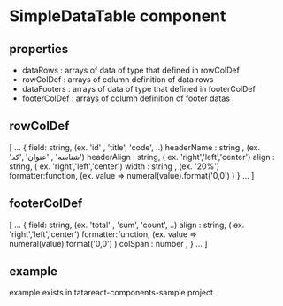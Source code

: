 # SimpleDataTable component

## properties
- dataRows : arrays of data of type  that defined in rowColDef
- rowColDef : arrays of column definition of data rows 
- dataFooters : arrays of data of type that defined in footerColDef
- footerColDef : arrays of column definition of footer datas

## rowColDef
[
...
{
	field: string,   (ex. 'id' , 'title', 'code', ..)
	headerName : string , (ex. 'شناسه'  , 'عنوان' ,'کد')
	headerAlign : string, ( ex. 'right','left','center') 
	align : string, ( ex. 'right','left','center')
	width : string , (ex. '20%')
	formatter:function, (ex. value =>  numeral(value).format('0,0') ) 
}
...
]   

## footerColDef
[
...
{
	field: string,   (ex. 'total' , 'sum', 'count', ..)
  align : string, ( ex. 'right','left','center')
  formatter:function, (ex. value =>  numeral(value).format('0,0') )
  colSpan : number , 
}
...
]

## example
example exists in tatareact-components-sample project 
